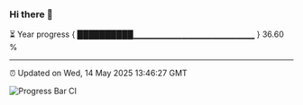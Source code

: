 ### Hi there 👋

⏳ Year progress { ██████████▁▁▁▁▁▁▁▁▁▁▁▁▁▁▁▁▁▁▁▁ } 36.60 %

---

⏰ Updated on Wed, 14 May 2025 13:46:27 GMT

![Progress Bar CI](https://github.com/IshwaranRudhara/GIT-ACTION/workflows/Progress%20Bar%20CI/badge.svg)
